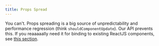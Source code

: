 ```yaml
---
title: Props Spread
---
```


You can't. Props spreading is a big source of unpredictability and performance regression (think `shouldComponentUpdate`). Our API prevents this. If you reaaaaally need it for binding to existing ReactJS components, see [this section](clone-element.md).
